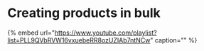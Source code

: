 # Creating products in bulk

{% embed url="https://www.youtube.com/playlist?list=PLL9QVbRVW16vxuebeRR8ozUZIAb7ntNCw" caption="" %}

